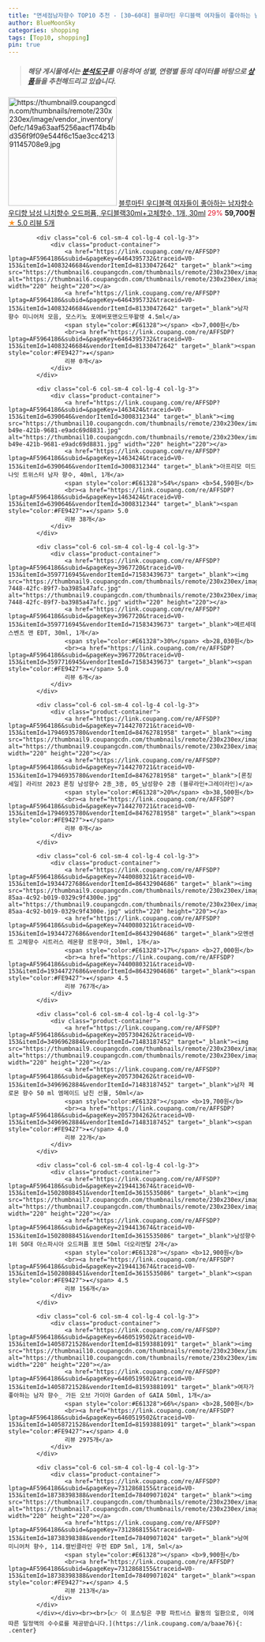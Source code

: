 ```yaml
---
title: "면세점남자향수 TOP10 추천 - [30~60대] 블루마틴 우디블랙 여자들이 좋아하는 남자향수 우디향 남성 니치향수 오드퍼퓸, 우디블랙30ml+고체향수, 1개, 30ml"
author: BlueMoonSky
categories: shopping
tags: [Top10, shopping]
pin: true
---
```


> ##### 해당 게시물에서는 [**분석도구**](https://itemscout.io/)를 이용하여 **성별**, **연령별** 등의 데이터를 바탕으로 [**상품**](https://link.coupang.com/a/baae76)들을 추천해드리고 있습니다.
<div class="container"><div class="row">
            <div class="col-6 col-sm-4 col-lg-4 col-lg-3">
                <div class="product-container">
                    <a href="https://link.coupang.com/re/AFFSDP?lptag=AF5964186&subid=&pageKey=7478444053&traceid=V0-153&itemId=19528986011&vendorItemId=87587503613" target="_blank"><img src="https://thumbnail9.coupangcdn.com/thumbnails/remote/230x230ex/image/vendor_inventory/0efc/149a63aaf5256aacf174b4bd356f9f09e544f6c15ae3cc421391145708e9.jpg" alt="https://thumbnail9.coupangcdn.com/thumbnails/remote/230x230ex/image/vendor_inventory/0efc/149a63aaf5256aacf174b4bd356f9f09e544f6c15ae3cc421391145708e9.jpg" width="220" height="220"></a>
                    <a href="https://link.coupang.com/re/AFFSDP?lptag=AF5964186&subid=&pageKey=7478444053&traceid=V0-153&itemId=19528986011&vendorItemId=87587503613" target="_blank">블루마틴 우디블랙 여자들이 좋아하는 남자향수 우디향 남성 니치향수 오드퍼퓸, 우디블랙30ml+고체향수, 1개, 30ml</a>
                    <span style="color:#E61328">29%</span> <b>59,700원</b>
                    <br><a href="https://link.coupang.com/re/AFFSDP?lptag=AF5964186&subid=&pageKey=7478444053&traceid=V0-153&itemId=19528986011&vendorItemId=87587503613" target="_blank"><span style="color:#FE9427">★</span> 5.0
                    리뷰 5개</a>
                </div>
            </div>
            
            <div class="col-6 col-sm-4 col-lg-4 col-lg-3">
                <div class="product-container">
                    <a href="https://link.coupang.com/re/AFFSDP?lptag=AF5964186&subid=&pageKey=6464395732&traceid=V0-153&itemId=14083246684&vendorItemId=81330472642" target="_blank"><img src="https://thumbnail6.coupangcdn.com/thumbnails/remote/230x230ex/image/vendor_inventory/85b1/1afbcc35d227a2ac5ec3d2c8b9c305bcef14efb6c45d0289f6a3dac94c64.jpeg" alt="https://thumbnail6.coupangcdn.com/thumbnails/remote/230x230ex/image/vendor_inventory/85b1/1afbcc35d227a2ac5ec3d2c8b9c305bcef14efb6c45d0289f6a3dac94c64.jpeg" width="220" height="220"></a>
                    <a href="https://link.coupang.com/re/AFFSDP?lptag=AF5964186&subid=&pageKey=6464395732&traceid=V0-153&itemId=14083246684&vendorItemId=81330472642" target="_blank">남자 향수 미니어처 모음, 모스키노 포에버포맨오드뚜왈렛 4.5ml</a>
                    <span style="color:#E61328"></span> <b>7,000원</b>
                    <br><a href="https://link.coupang.com/re/AFFSDP?lptag=AF5964186&subid=&pageKey=6464395732&traceid=V0-153&itemId=14083246684&vendorItemId=81330472642" target="_blank"><span style="color:#FE9427">★</span> 
                    리뷰 0개</a>
                </div>
            </div>
            
            <div class="col-6 col-sm-4 col-lg-4 col-lg-3">
                <div class="product-container">
                    <a href="https://link.coupang.com/re/AFFSDP?lptag=AF5964186&subid=&pageKey=1463424&traceid=V0-153&itemId=6390646&vendorItemId=3008312344" target="_blank"><img src="https://thumbnail10.coupangcdn.com/thumbnails/remote/230x230ex/image/product/image/vendoritem/2017/11/24/3008312344/1e5f81eb-b49e-421b-9681-e9adc69d8831.jpg" alt="https://thumbnail10.coupangcdn.com/thumbnails/remote/230x230ex/image/product/image/vendoritem/2017/11/24/3008312344/1e5f81eb-b49e-421b-9681-e9adc69d8831.jpg" width="220" height="220"></a>
                    <a href="https://link.coupang.com/re/AFFSDP?lptag=AF5964186&subid=&pageKey=1463424&traceid=V0-153&itemId=6390646&vendorItemId=3008312344" target="_blank">아프리모 미드나잇 트위스터 남자 향수, 40ml, 1개</a>
                    <span style="color:#E61328">54%</span> <b>54,590원</b>
                    <br><a href="https://link.coupang.com/re/AFFSDP?lptag=AF5964186&subid=&pageKey=1463424&traceid=V0-153&itemId=6390646&vendorItemId=3008312344" target="_blank"><span style="color:#FE9427">★</span> 5.0
                    리뷰 38개</a>
                </div>
            </div>
            
            <div class="col-6 col-sm-4 col-lg-4 col-lg-3">
                <div class="product-container">
                    <a href="https://link.coupang.com/re/AFFSDP?lptag=AF5964186&subid=&pageKey=3967720&traceid=V0-153&itemId=3597716945&vendorItemId=71583439673" target="_blank"><img src="https://thumbnail9.coupangcdn.com/thumbnails/remote/230x230ex/image/retail/images/2020/09/10/20/5/85170655-7448-42fc-89f7-ba3985a47afc.jpg" alt="https://thumbnail9.coupangcdn.com/thumbnails/remote/230x230ex/image/retail/images/2020/09/10/20/5/85170655-7448-42fc-89f7-ba3985a47afc.jpg" width="220" height="220"></a>
                    <a href="https://link.coupang.com/re/AFFSDP?lptag=AF5964186&subid=&pageKey=3967720&traceid=V0-153&itemId=3597716945&vendorItemId=71583439673" target="_blank">메르세데스벤츠 맨 EDT, 30ml, 1개</a>
                    <span style="color:#E61328">30%</span> <b>28,030원</b>
                    <br><a href="https://link.coupang.com/re/AFFSDP?lptag=AF5964186&subid=&pageKey=3967720&traceid=V0-153&itemId=3597716945&vendorItemId=71583439673" target="_blank"><span style="color:#FE9427">★</span> 5.0
                    리뷰 6개</a>
                </div>
            </div>
            
            <div class="col-6 col-sm-4 col-lg-4 col-lg-3">
                <div class="product-container">
                    <a href="https://link.coupang.com/re/AFFSDP?lptag=AF5964186&subid=&pageKey=7144270721&traceid=V0-153&itemId=17946935780&vendorItemId=84762781958" target="_blank"><img src="https://thumbnail9.coupangcdn.com/thumbnails/remote/230x230ex/image/vendor_inventory/b671/5ea809559cfd4f9afbd16e3e248c67a90d81be0371dc437a0df5fb9ba857.jpg" alt="https://thumbnail9.coupangcdn.com/thumbnails/remote/230x230ex/image/vendor_inventory/b671/5ea809559cfd4f9afbd16e3e248c67a90d81be0371dc437a0df5fb9ba857.jpg" width="220" height="220"></a>
                    <a href="https://link.coupang.com/re/AFFSDP?lptag=AF5964186&subid=&pageKey=7144270721&traceid=V0-153&itemId=17946935780&vendorItemId=84762781958" target="_blank">[론칭세일] 라리브 2023 론칭 남성향수 2종_3종, 05_남성향수 2종 (블루라인+그레이라인)</a>
                    <span style="color:#E61328">20%</span> <b>38,500원</b>
                    <br><a href="https://link.coupang.com/re/AFFSDP?lptag=AF5964186&subid=&pageKey=7144270721&traceid=V0-153&itemId=17946935780&vendorItemId=84762781958" target="_blank"><span style="color:#FE9427">★</span> 
                    리뷰 0개</a>
                </div>
            </div>
            
            <div class="col-6 col-sm-4 col-lg-4 col-lg-3">
                <div class="product-container">
                    <a href="https://link.coupang.com/re/AFFSDP?lptag=AF5964186&subid=&pageKey=7440080321&traceid=V0-153&itemId=19344727686&vendorItemId=86432904686" target="_blank"><img src="https://thumbnail9.coupangcdn.com/thumbnails/remote/230x230ex/image/retail/images/2023/06/30/15/9/ff55d84f-85aa-4c92-b019-0329c9f4300e.jpg" alt="https://thumbnail9.coupangcdn.com/thumbnails/remote/230x230ex/image/retail/images/2023/06/30/15/9/ff55d84f-85aa-4c92-b019-0329c9f4300e.jpg" width="220" height="220"></a>
                    <a href="https://link.coupang.com/re/AFFSDP?lptag=AF5964186&subid=&pageKey=7440080321&traceid=V0-153&itemId=19344727686&vendorItemId=86432904686" target="_blank">모멘센트 고체향수 시트러스 레몬향 르몽쿠아, 30ml, 1개</a>
                    <span style="color:#E61328">17%</span> <b>27,000원</b>
                    <br><a href="https://link.coupang.com/re/AFFSDP?lptag=AF5964186&subid=&pageKey=7440080321&traceid=V0-153&itemId=19344727686&vendorItemId=86432904686" target="_blank"><span style="color:#FE9427">★</span> 4.5
                    리뷰 767개</a>
                </div>
            </div>
            
            <div class="col-6 col-sm-4 col-lg-4 col-lg-3">
                <div class="product-container">
                    <a href="https://link.coupang.com/re/AFFSDP?lptag=AF5964186&subid=&pageKey=2057304262&traceid=V0-153&itemId=3496962884&vendorItemId=71483187452" target="_blank"><img src="https://thumbnail9.coupangcdn.com/thumbnails/remote/230x230ex/image/vendor_inventory/37e7/c2055b0c032e1e95139ba0f9681c2e70ad646be1c595a9b5c5b4eab06802.png" alt="https://thumbnail9.coupangcdn.com/thumbnails/remote/230x230ex/image/vendor_inventory/37e7/c2055b0c032e1e95139ba0f9681c2e70ad646be1c595a9b5c5b4eab06802.png" width="220" height="220"></a>
                    <a href="https://link.coupang.com/re/AFFSDP?lptag=AF5964186&subid=&pageKey=2057304262&traceid=V0-153&itemId=3496962884&vendorItemId=71483187452" target="_blank">남자 페로몬 향수 50 ml 엠메이드 남친 선물, 50ml</a>
                    <span style="color:#E61328"></span> <b>19,700원</b>
                    <br><a href="https://link.coupang.com/re/AFFSDP?lptag=AF5964186&subid=&pageKey=2057304262&traceid=V0-153&itemId=3496962884&vendorItemId=71483187452" target="_blank"><span style="color:#FE9427">★</span> 4.0
                    리뷰 22개</a>
                </div>
            </div>
            
            <div class="col-6 col-sm-4 col-lg-4 col-lg-3">
                <div class="product-container">
                    <a href="https://link.coupang.com/re/AFFSDP?lptag=AF5964186&subid=&pageKey=2194413674&traceid=V0-153&itemId=15028088451&vendorItemId=3615535086" target="_blank"><img src="https://thumbnail7.coupangcdn.com/thumbnails/remote/230x230ex/image/vendor_inventory/f48e/0380a0d78169a3b522fcc0a2a16245cb56f2ffd664491e9f5dca314b56c4.jpg" alt="https://thumbnail7.coupangcdn.com/thumbnails/remote/230x230ex/image/vendor_inventory/f48e/0380a0d78169a3b522fcc0a2a16245cb56f2ffd664491e9f5dca314b56c4.jpg" width="220" height="220"></a>
                    <a href="https://link.coupang.com/re/AFFSDP?lptag=AF5964186&subid=&pageKey=2194413674&traceid=V0-153&itemId=15028088451&vendorItemId=3615535086" target="_blank">남성향수 1위 50대 아스파시아 오드퍼퓸 포맨 50ml 더오리엔탈 2개</a>
                    <span style="color:#E61328"></span> <b>12,900원</b>
                    <br><a href="https://link.coupang.com/re/AFFSDP?lptag=AF5964186&subid=&pageKey=2194413674&traceid=V0-153&itemId=15028088451&vendorItemId=3615535086" target="_blank"><span style="color:#FE9427">★</span> 4.5
                    리뷰 156개</a>
                </div>
            </div>
            
            <div class="col-6 col-sm-4 col-lg-4 col-lg-3">
                <div class="product-container">
                    <a href="https://link.coupang.com/re/AFFSDP?lptag=AF5964186&subid=&pageKey=6460519502&traceid=V0-153&itemId=14058721528&vendorItemId=81593881091" target="_blank"><img src="https://thumbnail10.coupangcdn.com/thumbnails/remote/230x230ex/image/vendor_inventory/ef65/5970ed445417442a10281bbc2ae36cc74daa75701a5a879852e855a04015.jpg" alt="https://thumbnail10.coupangcdn.com/thumbnails/remote/230x230ex/image/vendor_inventory/ef65/5970ed445417442a10281bbc2ae36cc74daa75701a5a879852e855a04015.jpg" width="220" height="220"></a>
                    <a href="https://link.coupang.com/re/AFFSDP?lptag=AF5964186&subid=&pageKey=6460519502&traceid=V0-153&itemId=14058721528&vendorItemId=81593881091" target="_blank">여자가 좋아하는 남자 향수_ 가든 오브 가이아 Garden of GAIA 50ml, 1개</a>
                    <span style="color:#E61328">66%</span> <b>28,500원</b>
                    <br><a href="https://link.coupang.com/re/AFFSDP?lptag=AF5964186&subid=&pageKey=6460519502&traceid=V0-153&itemId=14058721528&vendorItemId=81593881091" target="_blank"><span style="color:#FE9427">★</span> 4.0
                    리뷰 2975개</a>
                </div>
            </div>
            
            <div class="col-6 col-sm-4 col-lg-4 col-lg-3">
                <div class="product-container">
                    <a href="https://link.coupang.com/re/AFFSDP?lptag=AF5964186&subid=&pageKey=7312868155&traceid=V0-153&itemId=18738398388&vendorItemId=78409071024" target="_blank"><img src="https://thumbnail7.coupangcdn.com/thumbnails/remote/230x230ex/image/vendor_inventory/e6c6/9c95d8085ea9cef4488f9833175320db0d83b1443b21f3a39a2306ebfab9.jpg" alt="https://thumbnail7.coupangcdn.com/thumbnails/remote/230x230ex/image/vendor_inventory/e6c6/9c95d8085ea9cef4488f9833175320db0d83b1443b21f3a39a2306ebfab9.jpg" width="220" height="220"></a>
                    <a href="https://link.coupang.com/re/AFFSDP?lptag=AF5964186&subid=&pageKey=7312868155&traceid=V0-153&itemId=18738398388&vendorItemId=78409071024" target="_blank">남여 미니어처 향수, 114.캘빈클라인 우먼 EDP 5ml, 1개, 5ml</a>
                    <span style="color:#E61328"></span> <b>9,900원</b>
                    <br><a href="https://link.coupang.com/re/AFFSDP?lptag=AF5964186&subid=&pageKey=7312868155&traceid=V0-153&itemId=18738398388&vendorItemId=78409071024" target="_blank"><span style="color:#FE9427">★</span> 4.5
                    리뷰 213개</a>
                </div>
            </div>
            </div></div><br><br>[👉 이 포스팅은 쿠팡 파트너스 활동의 일환으로, 이에 따른 일정액의 수수료를 제공받습니다.](https://link.coupang.com/a/baae76){: .center}